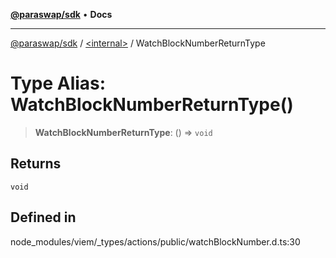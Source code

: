 [**@paraswap/sdk**](../../README.md) • **Docs**

***

[@paraswap/sdk](../../globals.md) / [\<internal\>](../README.md) / WatchBlockNumberReturnType

# Type Alias: WatchBlockNumberReturnType()

> **WatchBlockNumberReturnType**: () => `void`

## Returns

`void`

## Defined in

node\_modules/viem/\_types/actions/public/watchBlockNumber.d.ts:30
